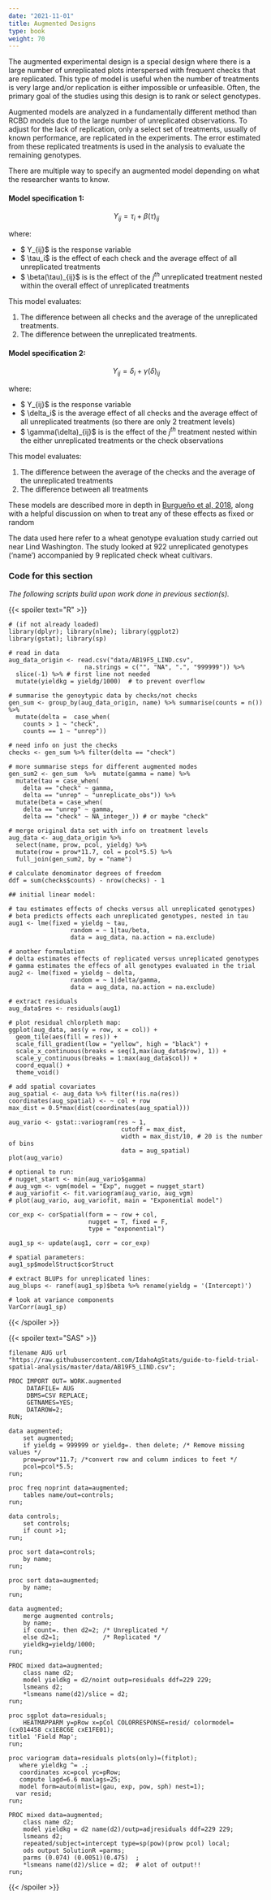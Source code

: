 ```yaml
---
date: "2021-11-01"
title: Augmented Designs
type: book
weight: 70
---
```


The augmented experimental design is a special design where there is a large number of unreplicated plots interspersed with frequent checks that are replicated. This type of model is  useful when the number of treatments is very large and/or replication is either impossible or unfeasible. Often, the primary goal of the studies using this design is to rank or select genotypes. 

Augmented models are analyzed in a fundamentally different method than RCBD models due to the large number of unreplicated observations. To adjust for the lack of replication, only a select set of treatments, usually of known performance, are replicated in the experiments. The error estimated from these replicated treatments is used in the analysis to evaluate the remaining genotypes. 

There are multiple way to specify an augmented model depending on what the researcher wants to know.

#### Model specification 1: 

$$ Y_{ij} = \tau_i + \beta(\tau)_{ij} $$

where:

* $ Y_{ij}$ is the response variable    
* $ \tau_i$ is the effect of each check and the average effect of all unreplicated treatments    
* $ \beta(\tau)_{ij}$ is is the effect of the $j^{th}$ unreplicated treatment nested within the overall effect of unreplicated treatments    

This model evaluates:

1. The difference between all checks and the average of the unreplicated treatments.
1. The difference between the unreplicated treatments. 

#### Model specification 2:

$$ Y_{ij} = \delta_i + \gamma(\delta)_{ij} $$

where:

* $ Y_{ij}$ is the response variable   
* $ \delta_i$ is the average effect of all checks and the average effect of all unreplicated treatments (so there are only 2 treatment levels)   
* $ \gamma(\delta)_{ij}$ is is the effect of the $j^{th}$ treatment nested within the either unreplicated treatments or the check observations   

This model evaluates:

1. The difference between the average of the checks and the average of the unreplicated treatments
1. The difference between all treatments
 
These models are described more in depth in [Burgueño et al, 2018](https://doi.org/10.2134/appliedstatistics.2016.0005.c13), along with a helpful discussion on when to treat any of these effects as fixed or random

The data used here refer to a wheat genotype evaluation study carried out near Lind Washington. The study looked at 922 unreplicated genotypes (‘name’) accompanied by 9 replicated check wheat cultivars.  

### Code for this section

*The following scripts build upon work done in previous section(s).* 

{{< spoiler text="R" >}}
```
# (if not already loaded)
library(dplyr); library(nlme); library(ggplot2)
library(gstat); library(sp)

# read in data
aug_data_origin <- read.csv("data/AB19F5_LIND.csv", 
                     na.strings = c("", "NA", ".", "999999")) %>% 
  slice(-1) %>% # first line not needed
  mutate(yieldkg = yieldg/1000)  # to prevent overflow

# summarise the genoytypic data by checks/not checks
gen_sum <- group_by(aug_data_origin, name) %>% summarise(counts = n()) %>% 
  mutate(delta =  case_when(
    counts > 1 ~ "check",
    counts == 1 ~ "unrep"))

# need info on just the checks
checks <- gen_sum %>% filter(delta == "check") 

# more summarise steps for different augmented modes
gen_sum2 <- gen_sum  %>%  mutate(gamma = name) %>% 
  mutate(tau = case_when(
    delta == "check" ~ gamma,
    delta == "unrep" ~ "unreplicate_obs")) %>% 
  mutate(beta = case_when(
    delta == "unrep" ~ gamma,
    delta == "check" ~ NA_integer_)) # or maybe "check"

# merge original data set with info on treatment levels
aug_data <- aug_data_origin %>% 
  select(name, prow, pcol, yieldg) %>%
  mutate(row = prow*11.7, col = pcol*5.5) %>% 
  full_join(gen_sum2, by = "name") 

# calculate denominator degrees of freedom
ddf = sum(checks$counts) - nrow(checks) - 1

## initial linear model:

# tau estimates effects of checks versus all unreplicated genotypes)
# beta predicts effects each unreplicated genotypes, nested in tau 
aug1 <- lme(fixed = yieldg ~ tau,
                 random = ~ 1|tau/beta,
                 data = aug_data, na.action = na.exclude)

# another formulation
# delta estimates effects of replicated versus unreplicated genotypes
# gamma estimates the effecs of all genotypes evaluated in the trial
aug2 <- lme(fixed = yieldg ~ delta,
                 random = ~ 1|delta/gamma,
                 data = aug_data, na.action = na.exclude)

# extract residuals
aug_data$res <- residuals(aug1)

# plot residual chlorpleth map:
ggplot(aug_data, aes(y = row, x = col)) +
  geom_tile(aes(fill = res)) +
  scale_fill_gradient(low = "yellow", high = "black") +
  scale_x_continuous(breaks = seq(1,max(aug_data$row), 1)) +
  scale_y_continuous(breaks = 1:max(aug_data$col)) +
  coord_equal() +
  theme_void() 

# add spatial covariates
aug_spatial <- aug_data %>% filter(!is.na(res))
coordinates(aug_spatial) <- ~ col + row
max_dist = 0.5*max(dist(coordinates(aug_spatial)))

aug_vario <- gstat::variogram(res ~ 1, 
                               cutoff = max_dist,
                               width = max_dist/10, # 20 is the number of bins
                               data = aug_spatial)
plot(aug_vario)

# optional to run: 
# nugget_start <- min(aug_vario$gamma)
# aug_vgm <- vgm(model = "Exp", nugget = nugget_start) 
# aug_variofit <- fit.variogram(aug_vario, aug_vgm)
# plot(aug_vario, aug_variofit, main = "Exponential model")     

cor_exp <- corSpatial(form = ~ row + col, 
                      nugget = T, fixed = F,
                      type = "exponential")

aug1_sp <- update(aug1, corr = cor_exp)

# spatial parameters:
aug1_sp$modelStruct$corStruct

# extract BLUPs for unreplicated lines:
aug_blups <- ranef(aug1_sp)$beta %>% rename(yieldg = '(Intercept)')

# look at variance components
VarCorr(aug1_sp)
``` 
{{< /spoiler >}}

{{< spoiler text="SAS" >}}
```
filename AUG url "https://raw.githubusercontent.com/IdahoAgStats/guide-to-field-trial-spatial-analysis/master/data/AB19F5_LIND.csv";

PROC IMPORT OUT= WORK.augmented
     DATAFILE= AUG
     DBMS=CSV REPLACE;
     GETNAMES=YES;
     DATAROW=2; 
RUN;

data augmented;
	set augmented;
	if yieldg = 999999 or yieldg=. then delete; /* Remove missing values */
	prow=prow*11.7; /*convert row and column indices to feet */
	pcol=pcol*5.5;
run;

proc freq noprint data=augmented;
	tables name/out=controls;
run;

data controls;
	set controls;
	if count >1;
run;

proc sort data=controls;
	by name;
run;
     
proc sort data=augmented;
	by name;
run;

data augmented;
	merge augmented controls;
	by name;
	if count=. then d2=2; /* Unreplicated */
	else d2=1;            /* Replicated */
	yieldkg=yieldg/1000;
run;

PROC mixed data=augmented;
	class name d2;
	model yieldkg = d2/noint outp=residuals ddf=229 229;
	lsmeans d2;
	*lsmeans name(d2)/slice = d2;
run;

proc sgplot data=residuals;
	HEATMAPPARM y=pRow x=pCol COLORRESPONSE=resid/ colormodel=(cx014458 cx1E8C6E cxE1FE01); 
title1 'Field Map';
run;

proc variogram data=residuals plots(only)=(fitplot);
   where yieldkg ^= .;
   coordinates xc=pcol yc=pRow;
   compute lagd=6.6 maxlags=25;
   model form=auto(mlist=(gau, exp, pow, sph) nest=1);
  var resid;
run;

PROC mixed data=augmented;
	class name d2;
	model yieldkg = d2 name(d2)/outp=adjresiduals ddf=229 229;
	lsmeans d2;
	repeated/subject=intercept type=sp(pow)(prow pcol) local;
	ods output SolutionR =parms;
	parms (0.074) (0.0051)(0.475)  ;
	*lsmeans name(d2)/slice = d2;  # alot of output!!
run;
``` 
{{< /spoiler >}}

